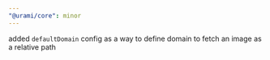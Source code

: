 ```yaml
---
"@urami/core": minor
---
```


added `defaultDomain` config as a way to define domain to fetch an image as a relative path
